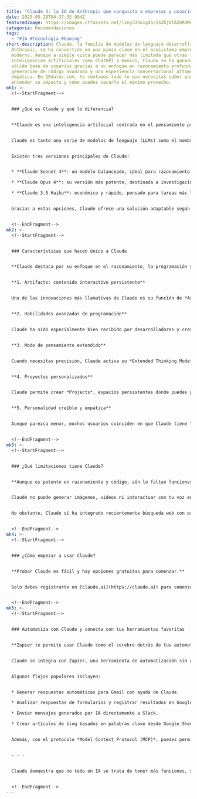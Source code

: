 ```yaml
---
title: "Claude 4: la IA de Anthropic que conquista a empresas y usuarios por igual"
date: 2025-05-28T04:37:35.994Z
featuredimage: https://images.ctfassets.net/lzny33ho1g45/1SZ6jOtAZmR4WeR685pjkj/4d2f78102cc68470b86c5c7c48ca55cc/anthropic-app-tips.jpg?w=1520&fm=avif&q=31&fit=thumb&h=760
categoria: Recomendaciones
tags:
  - "#IA #Tecnología #Gaming"
short-description: Claude, la familia de modelos de lenguaje desarrollada por
  Anthropic, se ha convertido en una pieza clave en el ecosistema empresarial
  moderno. Aunque a simple vista puede parecer más limitada que otras
  inteligencias artificiales como ChatGPT o Gemini, Claude se ha ganado una
  sólida base de usuarios gracias a su enfoque en razonamiento profundo,
  generación de código avanzada y una experiencia conversacional altamente
  empática. En 10datos.com, te contamos todo lo que necesitas saber para
  entender su impacto y cómo puedes sacarle el máximo provecho.
mk1: >-
  <!--StartFragment-->


  ### ¿Qué es Claude y qué lo diferencia?


  **Claude es una inteligencia artificial centrada en el pensamiento profundo, la precisión y la privacidad.**


  Claude es tanto una serie de modelos de lenguaje (LLMs) como el nombre del chatbot que los utiliza. Fue desarrollado por Anthropic, una empresa fundada por antiguos investigadores de OpenAI. A diferencia de sus competidores, Claude no busca ser una navaja suiza de la IA, sino una herramienta especializada y fiable para tareas complejas.


  Existen tres versiones principales de Claude:


  * **Claude Sonnet 4**: un modelo balanceado, ideal para razonamiento híbrido y tareas generales.

  * **Claude Opus 4**: su versión más potente, destinada a investigación y aplicaciones empresariales de alto nivel.

  * **Claude 3.5 Haiku**: económico y rápido, pensado para tareas más ligeras con gran eficiencia.


  Gracias a estas opciones, Claude ofrece una solución adaptable según el tipo de proyecto, presupuesto y nivel de complejidad.


  <!--EndFragment-->
mk2: >-
  <!--StartFragment-->


  ### Características que hacen único a Claude


  **Claude destaca por su enfoque en el razonamiento, la programación y la experiencia de usuario.**


  **1. Artifacts: contenido interactivo persistente**


  Una de las innovaciones más llamativas de Claude es su función de *Artifacts*, que permite crear elementos interactivos y editables dentro de una conversación. Desde notas colaborativas hasta miniaplicaciones, estos “artefactos” se convierten en hubs de conocimiento en tiempo real. Puedes usarlos para mantener actualizada la información de un proyecto, construir herramientas internas o visualizar datos de forma dinámica.


  **2. Habilidades avanzadas de programación**


  Claude ha sido especialmente bien recibido por desarrolladores y creadores sin experiencia en código. Gracias a su integración con editores como Cursor, puedes generar juegos, apps o herramientas directamente conversando con Claude. También presenta su propio asistente de codificación, *Claude Code*, que se conecta al terminal de tu computadora y puede modificar proyectos completos de forma autónoma.


  **3. Modo de pensamiento extendido**


  Cuando necesitas precisión, Claude activa su *Extended Thinking Mode*, una forma de razonamiento profundo que le permite pausar, revisar y autocorregir sus respuestas antes de entregártelas. Es ideal para cálculos, análisis complejos y preguntas que requieren pasos intermedios.


  **4. Proyectos personalizados**


  Claude permite crear *Projects*, espacios persistentes donde puedes guardar instrucciones, subir archivos y establecer parámetros fijos para mantener coherencia entre sesiones. Es perfecto para mantener el mismo tono en tus publicaciones de redes sociales o para desarrollar asesores virtuales personalizados.


  **5. Personalidad creíble y empática**


  Aunque parezca menor, muchos usuarios coinciden en que Claude tiene la "mejor vibra". Es más empático que sus rivales, evita respuestas robóticas y genera interacciones naturales. Esto ha hecho que muchos prefieran pasar tiempo con Claude para escribir, reflexionar o simplemente conversar.


  <!--EndFragment-->
mk3: >-
  <!--StartFragment-->


  ### ¿Qué limitaciones tiene Claude?


  **Aunque es potente en razonamiento y código, aún le faltan funciones multimodales.**


  Claude no puede generar imágenes, videos ni interactuar con tu voz en tiempo real. Tampoco tiene acceso a la cámara de tu dispositivo ni posee un ecosistema de plugins tan amplio como el de ChatGPT. Si buscas una IA que combine múltiples medios y funcionalidades avanzadas, puede que otras opciones se adapten mejor a tus necesidades.


  No obstante, Claude sí ha integrado recientemente búsqueda web con excelentes resultados. Identifica automáticamente cuándo necesita información adicional y la obtiene en tiempo real, siempre citando las fuentes consultadas.


  <!--EndFragment-->
mk4: >-
  <!--StartFragment-->


  ### ¿Cómo empezar a usar Claude?


  **Probar Claude es fácil y hay opciones gratuitas para comenzar.**


  Solo debes registrarte en [claude.ai](https://claude.ai) para comenzar a interactuar con Claude Sonnet 4. Si deseas acceder a los modelos más potentes como Opus 4, puedes optar por un plan premium desde $20 al mes. La interfaz es clara y puedes usar ejemplos predefinidos para descubrir sus capacidades rápidamente.


  <!--EndFragment-->
mk5: >-
  <!--StartFragment-->


  ### Automatiza con Claude y conecta con tus herramientas favoritas


  **Zapier te permite usar Claude como el cerebro detrás de tus automatizaciones diarias.**


  Claude se integra con Zapier, una herramienta de automatización sin código que permite conectar cientos de apps. Esto hace posible que acciones comunes, como recibir formularios o enviar correos, desencadenen conversaciones automáticas en Claude.


  Algunos flujos populares incluyen:


  * Generar respuestas automáticas para Gmail con ayuda de Claude.

  * Analizar respuestas de formularios y registrar resultados en Google Sheets.

  * Enviar mensajes generados por IA directamente a Slack.

  * Crear artículos de blog basados en palabras clave desde Google Sheets.


  Además, con el protocolo *Model Context Protocol (MCP)*, puedes permitir que Claude tome decisiones dentro de otras aplicaciones, sin necesidad de programación.


  - - -


  Claude demuestra que no todo en IA se trata de tener más funciones, sino de ofrecer las correctas para los casos de uso adecuados. Su enfoque en privacidad, razonamiento profundo, programación avanzada y una experiencia conversacional empática lo hacen una elección ideal para empresas, desarrolladores y usuarios que valoran la profundidad más que la amplitud. Si estás buscando una IA confiable, colaborativa y orientada a resultados reales, Claude puede ser justo lo que necesitas.


  <!--EndFragment-->
---
```

